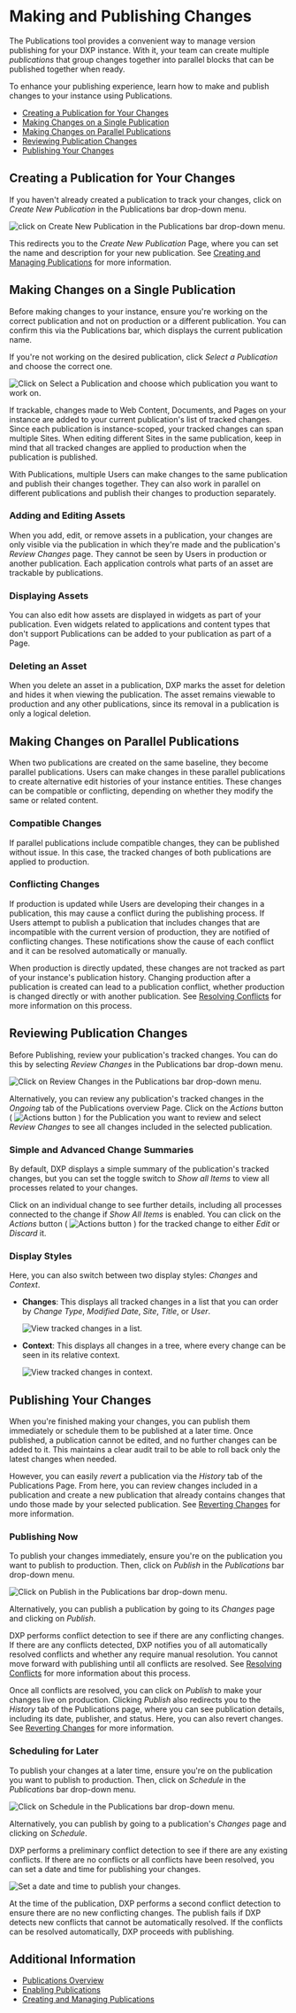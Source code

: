# Making and Publishing Changes

The Publications tool provides a convenient way to manage version publishing for your DXP instance. With it, your team can create multiple *publications* that group changes together into parallel blocks that can be published together when ready.

To enhance your publishing experience, learn how to make and publish changes to your instance using Publications.

* [Creating a Publication for Your Changes](#creating-a-publication-for-your-changes)
* [Making Changes on a Single Publication](#making-changes-on-a-single-publication)
* [Making Changes on Parallel Publications](#making-changes-on-parallel-publications)
* [Reviewing Publication Changes](#reviewing-publication-changes)
* [Publishing Your Changes](#publishing-your-changes)

## Creating a Publication for Your Changes

If you haven't already created a publication to track your changes, click on *Create New Publication* in the Publications bar drop-down menu.

![click on Create New Publication in the Publications bar drop-down menu.](./making-and-publishing-changes/images/01.png)

This redirects you to the *Create New Publication* Page, where you can set the name and description for your new publication. See [Creating and Managing Publications](./creating-and-managing-publications.md) for more information.

## Making Changes on a Single Publication

Before making changes to your instance, ensure you're working on the correct publication and not on production or a different publication. You can confirm this via the Publications bar, which displays the current publication name.

If you're not working on the desired publication, click *Select a Publication* and choose the correct one.

![Click on Select a Publication and choose which publication you want to work on.](./making-and-publishing-changes/images/02.png)

If trackable, changes made to Web Content, Documents, and Pages on your instance are added to your current publication's list of tracked changes. Since each publication is instance-scoped, your tracked changes can span multiple Sites. When editing different Sites in the same publication, keep in mind that all tracked changes are applied to production when the publication is published.

With Publications, multiple Users can make changes to the same publication and publish their changes together. They can also work in parallel on different publications and publish their changes to production separately.

### Adding and Editing Assets

When you add, edit, or remove assets in a publication, your changes are only visible via the publication in which they're made and the publication's *Review Changes* page. They cannot be seen by Users in production or another publication. Each application controls what parts of an asset are trackable by publications.

### Displaying Assets

You can also edit how assets are displayed in widgets as part of your publication. Even widgets related to applications and content types that don't support Publications can be added to your publication as part of a Page.

### Deleting an Asset

When you delete an asset in a publication, DXP marks the asset for deletion and hides it when viewing the publication. The asset remains viewable to production and any other publications, since its removal in a publication is only a logical deletion.

## Making Changes on Parallel Publications

When two publications are created on the same baseline, they become parallel publications. Users can make changes in these parallel publications to create alternative edit histories of your instance entities. These changes can be compatible or conflicting, depending on whether they modify the same or related content.

### Compatible Changes

If parallel publications include compatible changes, they can be published without issue. In this case, the tracked changes of both publications are applied to production.

### Conflicting Changes

If production is updated while Users are developing their changes in a publication, this may cause a conflict during the publishing process. If Users attempt to publish a publication that includes changes that are incompatible with the current version of production, they are notified of conflicting changes. These notifications show the cause of each conflict and it can be resolved automatically or manually.

When production is directly updated, these changes are not tracked as part of your instance's publication history. Changing production after a publication is created can lead to a publication conflict, whether production is changed directly or with another publication. See [Resolving Conflicts](./resolving-conflicts.md) for more information on this process.

## Reviewing Publication Changes

Before Publishing, review your publication's tracked changes. You can do this by selecting *Review Changes* in the Publications bar drop-down menu.

![Click on Review Changes in the Publications bar drop-down menu.](./making-and-publishing-changes/images/03.png)

Alternatively, you can review any publication's tracked changes in the *Ongoing* tab of the Publications overview Page. Click on the *Actions* button ( ![Actions button](../../../images/icon-actions.png) ) for the Publication you want to review and select *Review Changes* to see all changes included in the selected publication.

### Simple and Advanced Change Summaries

By default, DXP displays a simple summary of the publication's tracked changes, but you can set the toggle switch to *Show all Items* to view all processes related to your changes.

Click on an individual change to see further details, including all processes connected to the change if *Show All Items* is enabled. You can click on the *Actions* button ( ![Actions button](../../../images/icon-actions.png) ) for the tracked change to either *Edit* or *Discard* it.

### Display Styles

Here, you can also switch between two display styles: *Changes* and *Context*.

* **Changes**: This displays all tracked changes in a list that you can order by *Change Type*, *Modified Date*, *Site*, *Title*, or *User*.

    ![View tracked changes in a list.](./making-and-publishing-changes/images/04.png)

* **Context**: This displays all changes in a tree, where every change can be seen in its relative context.

    ![View tracked changes in context.](./making-and-publishing-changes/images/05.png)

## Publishing Your Changes

When you're finished making your changes, you can publish them immediately or schedule them to be published at a later time. Once published, a publication cannot be edited, and no further changes can be added to it. This maintains a clear audit trail to be able to roll back only the latest changes when needed.

However, you can easily *revert* a publication via the *History* tab of the Publications Page. From here, you can review changes included in a publication and create a new publication that already contains changes that undo those made by your selected publication. See [Reverting Changes](./reverting-changes.md) for more information.

### Publishing Now

To publish your changes immediately, ensure you're on the publication you want to publish to production. Then, click on *Publish* in the *Publications* bar drop-down menu.

![Click on Publish in the Publications bar drop-down menu.](./making-and-publishing-changes/images/06.png)

Alternatively, you can publish a publication by going to its *Changes* page and clicking on *Publish*.

DXP performs conflict detection to see if there are any conflicting changes. If there are any conflicts detected, DXP notifies you of all automatically resolved conflicts and whether any require manual resolution. You cannot move forward with publishing until all conflicts are resolved. See [Resolving Conflicts](./resolving-conflicts.md) for more information about this process.

Once all conflicts are resolved, you can click on *Publish* to make your changes live on production. Clicking *Publish* also redirects you to the *History* tab of the Publications page, where you can see publication details, including its date, publisher, and status. Here, you can also revert changes. See [Reverting Changes](./reverting-changes.md) for more information.

### Scheduling for Later

To publish your changes at a later time, ensure you're on the publication you want to publish to production. Then, click on *Schedule* in the *Publications* bar drop-down menu.

![Click on Schedule in the Publications bar drop-down menu.](./making-and-publishing-changes/images/07.png)

Alternatively, you can publish by going to a publication's *Changes* page and clicking on *Schedule*.

DXP performs a preliminary conflict detection to see if there are any existing conflicts. If there are no conflicts or all conflicts have been resolved, you can set a date and time for publishing your changes.

![Set a date and time to publish your changes.](./making-and-publishing-changes/images/08.png)

At the time of the publication, DXP performs a second conflict detection to ensure there are no new conflicting changes. The publish fails if DXP detects new conflicts that cannot be automatically resolved. If the conflicts can be resolved automatically, DXP proceeds with publishing.

## Additional Information

* [Publications Overview](./publications-overview.md)
* [Enabling Publications](./enabling-publications.md)
* [Creating and Managing Publications](./creating-and-managing-publications.md)
